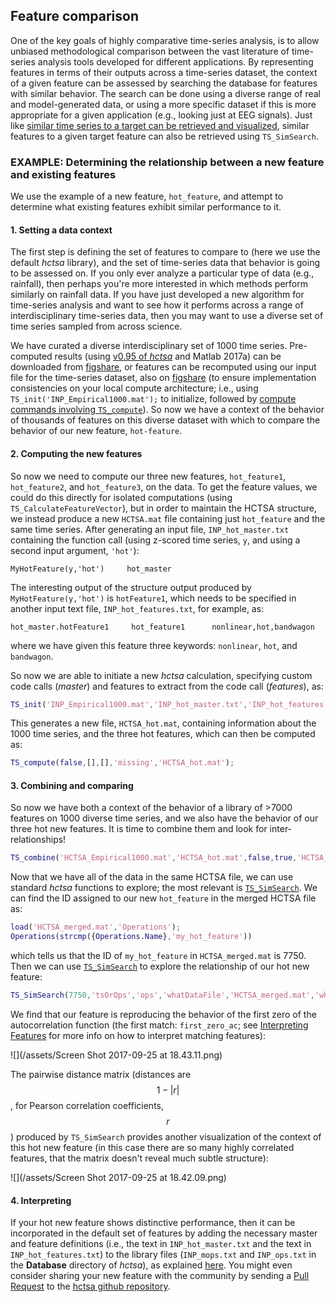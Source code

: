 ## Feature comparison

One of the key goals of highly comparative time-series analysis, is to allow unbiased methodological comparison between the vast literature of time-series analysis tools developed for different applications.
By representing features in terms of their outputs across a time-series dataset, the context of a given feature can be assessed by searching the database for features with similar behavior.
The search can be done using a diverse range of real and model-generated data, or using a more specific dataset if this is more appropriate for a given application (e.g., looking just at EEG signals).
Just like [similar time series to a target can be retrieved and visualized](sim_search.md), similar features to a given target feature can also be retrieved using `TS_SimSearch`.

### EXAMPLE: Determining the relationship between a new feature and existing features
We use the example of a new feature, `hot_feature`, and attempt to determine what existing features exhibit similar performance to it.

#### 1. Setting a data context
The first step is defining the set of features to compare to (here we use the default *hctsa* library), and the set of time-series data that behavior is going to be assessed on.
If you only ever analyze a particular type of data (e.g., rainfall), then perhaps you're more interested in which methods perform similarly on rainfall data.
If you have just developed a new algorithm for time-series analysis and want to see how it performs across a range of interdisciplinary time-series data, then you may want to use a diverse set of time series sampled from across science.

We have curated a diverse interdisciplinary set of 1000 time series.
Pre-computed results (using [v0.95 of *hctsa*](https://github.com/benfulcher/hctsa/releases/tag/v0.95) and Matlab 2017a) can be downloaded from [figshare](https://figshare.com/articles/1000_Empirical_Time_series/5436136), or features can be recomputed using our input file for the time-series dataset, also on [figshare](https://figshare.com/articles/1000_Empirical_Time_series/5436136) (to ensure implementation consistencies on your local compute architecture; i.e., using `TS_init('INP_Empirical1000.mat');` to initialize, followed by [compute commands involving `TS_compute`](running_computations.md)).
So now we have a context of the behavior of thousands of features on this diverse dataset with which to compare the behavior of our new feature, `hot-feature`.

#### 2. Computing the new features
So now we need to compute our three new features, `hot_feature1`, `hot_feature2`, and `hot_feature3`, on the data.
To get the feature values, we could do this directly for isolated computations (using `TS_CalculateFeatureVector`), but in order to maintain the HCTSA structure, we instead produce a new `HCTSA.mat` file containing just `hot_feature` and the same time series.
After generating an input file, `INP_hot_master.txt` containing the function call (using z-scored time series, `y`, and using a second input argument, `'hot'`):
```
MyHotFeature(y,'hot')     hot_master
```

The interesting output of the structure output produced by `MyHotFeature(y,'hot')` is `hotFeature1`, which needs to be specified in another input text file, `INP_hot_features.txt`, for example, as:
```
hot_master.hotFeature1     hot_feature1      nonlinear,hot,bandwagon
```
where we have given this feature three keywords: `nonlinear`, `hot`, and `bandwagon`.

So now we are able to initiate a new *hctsa* calculation, specifying custom code calls (*master*) and features to extract from the code call (*features*), as:
```matlab
TS_init('INP_Empirical1000.mat','INP_hot_master.txt','INP_hot_features.txt',true,'HCTSA_hot.mat');
```
This generates a new file, `HCTSA_hot.mat`, containing information about the 1000 time series, and the three hot features, which can then be computed as:
```matlab
TS_compute(false,[],[],'missing','HCTSA_hot.mat');
```

#### 3. Combining and comparing
So now we have both a context of the behavior of a library of >7000 features on 1000 diverse time series, and we also have the behavior of our three hot new features.
It is time to combine them and look for inter-relationships!

```matlab
TS_combine('HCTSA_Empirical1000.mat','HCTSA_hot.mat',false,true,'HCTSA_merged.mat');
```

Now that we have all of the data in the same HCTSA file, we can use standard *hctsa* functions to explore; the most relevant is [`TS_SimSearch`](sim_search.md).
We can find the ID assigned to our new `hot_feature` in the merged HCTSA file as:
```matlab
load('HCTSA_merged.mat','Operations');
Operations(strcmp({Operations.Name},'my_hot_feature'))
```
which tells us that the ID of `my_hot_feature` in `HCTSA_merged.mat` is 7750.
Then we can use [`TS_SimSearch`](sim_search.md) to explore the relationship of our hot new feature:

```matlab
TS_SimSearch(7750,'tsOrOps','ops','whatDataFile','HCTSA_merged.mat','whatPlots',{'scatter','matrix'})
```

We find that our feature is reproducing the behavior of the first zero of the autocorrelation function (the first match: `first_zero_ac`; see [Interpreting Features](interpreting-features.md) for more info on how to interpret matching features):

![](/assets/Screen Shot 2017-09-25 at 18.43.11.png)

The pairwise distance matrix (distances are $$1-|r|$$, for Pearson correlation coefficients, $$r$$) produced by `TS_SimSearch` provides another visualization of the context of this hot new feature (in this case there are so many highly correlated features, that the matrix doesn't reveal much subtle structure):

![](/assets/Screen Shot 2017-09-25 at 18.42.09.png)

#### 4. Interpreting
If your hot new feature shows distinctive performance, then it can be incorporated in the default set of features by adding the necessary master and feature definitions (i.e., the text in `INP_hot_master.txt` and the text in `INP_hot_features.txt`) to the library files (`INP_mops.txt` and `INP_ops.txt` in the **Database** directory of *hctsa*), as explained [here](inputfiles.md).
You might even consider sharing your new feature with the community by sending a [Pull Request](https://help.github.com/articles/using-pull-requests/) to the [hctsa github repository](https://github.com/benfulcher/hctsa).
